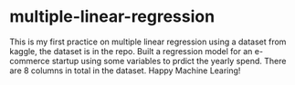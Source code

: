 # multiple-linear-regression
This is my first practice on multiple linear regression using a dataset from kaggle, the dataset is in the repo. Built a regression model for an e-commerce startup using some variables to prdict the yearly spend. There are 8 columns in total in the dataset. Happy Machine Learing!
